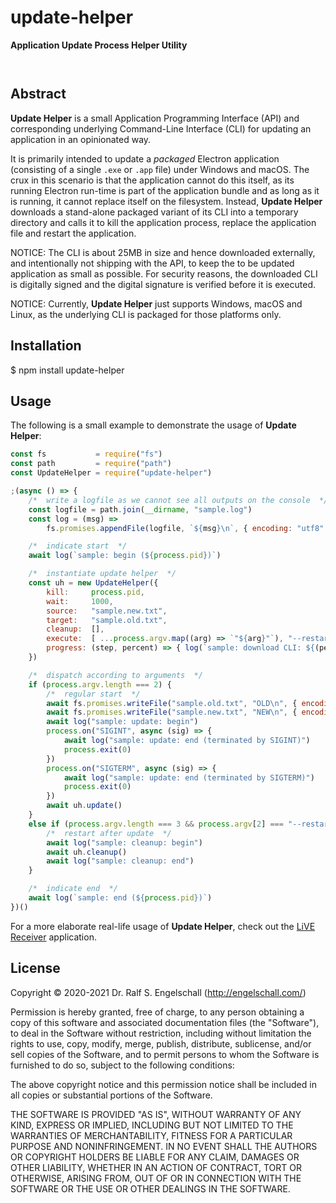
update-helper
=============

**Application Update Process Helper Utility**

<p/>
<img src="https://nodei.co/npm/update-helper.png?downloads=true&stars=true" alt=""/>

<p/>
<img src="https://david-dm.org/rse/update-helper.png" alt=""/>

Abstract
--------

<b>Update Helper</b> is a small Application Programming Interface (API)
and corresponding underlying Command-Line Interface (CLI) for updating
an application in an opinionated way.

It is primarily intended to update a <i>packaged</i> Electron
application (consisting of a single <code>.exe</code> or
<code>.app</code> file) under Windows and macOS. The crux in this
scenario is that the application cannot do this itself, as its running
Electron run-time is part of the application bundle and as long as it is
running, it cannot replace itself on the filesystem. Instead, <b>Update
Helper</b> downloads a stand-alone packaged variant of its CLI into
a temporary directory and calls it to kill the application process,
replace the application file and restart the application.

NOTICE: The CLI is about 25MB in size and hence downloaded externally,
and intentionally not shipping with the API, to keep the to be updated
application as small as possible. For security reasons, the downloaded
CLI is digitally signed and the digital signature is verified before it
is executed.

NOTICE: Currently, <b>Update Helper</b> just supports Windows, macOS and
Linux, as the underlying CLI is packaged for those platforms only.

Installation
------------

$ npm install update-helper

Usage
-----

The following is a small example to demonstrate the usage of <b>Update Helper</b>:

```js
const fs           = require("fs")
const path         = require("path")
const UpdateHelper = require("update-helper")

;(async () => {
    /*  write a logfile as we cannot see all outputs on the console  */
    const logfile = path.join(__dirname, "sample.log")
    const log = (msg) =>
        fs.promises.appendFile(logfile, `${msg}\n`, { encoding: "utf8" })

    /*  indicate start  */
    await log(`sample: begin (${process.pid})`)

    /*  instantiate update helper  */
    const uh = new UpdateHelper({
        kill:     process.pid,
        wait:     1000,
        source:   "sample.new.txt",
        target:   "sample.old.txt",
        cleanup:  [],
        execute:  [ ...process.argv.map((arg) => `"${arg}"`), "--restarted" ].join(" "),
        progress: (step, percent) => { log(`sample: download CLI: ${(percent * 100).toFixed(0)}%: ${step}`) }
    })

    /*  dispatch according to arguments  */
    if (process.argv.length === 2) {
        /*  regular start  */
        await fs.promises.writeFile("sample.old.txt", "OLD\n", { encoding: "utf8" })
        await fs.promises.writeFile("sample.new.txt", "NEW\n", { encoding: "utf8" })
        await log("sample: update: begin")
        process.on("SIGINT", async (sig) => {
            await log("sample: update: end (terminated by SIGINT)")
            process.exit(0)
        })
        process.on("SIGTERM", async (sig) => {
            await log("sample: update: end (terminated by SIGTERM)")
            process.exit(0)
        })
        await uh.update()
    }
    else if (process.argv.length === 3 && process.argv[2] === "--restarted") {
        /*  restart after update  */
        await log("sample: cleanup: begin")
        await uh.cleanup()
        await log("sample: cleanup: end")
    }

    /*  indicate end  */
    await log(`sample: end (${process.pid})`)
})()
```

For a more elaborate real-life usage of <b>Update Helper</b>, check
out the [LiVE Receiver](https://github.com/rse/live-receiver) application.

License
-------

Copyright &copy; 2020-2021 Dr. Ralf S. Engelschall (http://engelschall.com/)

Permission is hereby granted, free of charge, to any person obtaining
a copy of this software and associated documentation files (the
"Software"), to deal in the Software without restriction, including
without limitation the rights to use, copy, modify, merge, publish,
distribute, sublicense, and/or sell copies of the Software, and to
permit persons to whom the Software is furnished to do so, subject to
the following conditions:

The above copyright notice and this permission notice shall be included
in all copies or substantial portions of the Software.

THE SOFTWARE IS PROVIDED "AS IS", WITHOUT WARRANTY OF ANY KIND,
EXPRESS OR IMPLIED, INCLUDING BUT NOT LIMITED TO THE WARRANTIES OF
MERCHANTABILITY, FITNESS FOR A PARTICULAR PURPOSE AND NONINFRINGEMENT.
IN NO EVENT SHALL THE AUTHORS OR COPYRIGHT HOLDERS BE LIABLE FOR ANY
CLAIM, DAMAGES OR OTHER LIABILITY, WHETHER IN AN ACTION OF CONTRACT,
TORT OR OTHERWISE, ARISING FROM, OUT OF OR IN CONNECTION WITH THE
SOFTWARE OR THE USE OR OTHER DEALINGS IN THE SOFTWARE.

